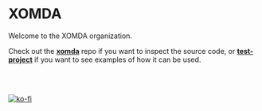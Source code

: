 # XOMDA

Welcome to the XOMDA organization.

Check out the **[xomda](//github.com/xomda/xomda)** repo if you want to inspect the source code,
or **[test-project](//github.com/xomda/test-project)** if you want to see examples of how it can be used.

<br/><br/>

[![ko-fi](https://ko-fi.com/img/githubbutton_sm.svg)](https://ko-fi.com/L3L7U6164)
